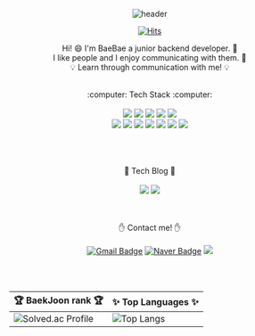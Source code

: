<div align=center>

![header](https://capsule-render.vercel.app/api?type=waving&height=300&text=WELCOME!&desc=baebae's%20github)

[![Hits](https://hits.seeyoufarm.com/api/count/incr/badge.svg?url=https%3A%2F%2Fgithub.com%2FSeoYeonBae&count_bg=%23FFC1E7&title_bg=%23555555&icon=github.svg&icon_color=%23FFFFFF&title=hits&edge_flat=false)](https://hits.seeyoufarm.com)


Hi! :smile: I'm BaeBae a junior backend developer. :seedling: <br/>
I like people and I enjoy communicating with them. :heartbeat: <br/>
:bulb: Learn through communication with me! :bulb:

<br/>
:computer: Tech Stack :computer: <br/><br/>
<img src="https://img.shields.io/badge/Java-007396?style=flat-square&logo=Java&logoColor=white"/>
<img src="https://img.shields.io/badge/Spring-6DB33F?style=flat-square&logo=Spring&logoColor=white"/>
<img src="https://img.shields.io/badge/Spring Boot-6DB33F?style=flat-square&logo=Spring Boot&logoColor=white"/>
<img src="https://img.shields.io/badge/MySQL-4479A1?style=flat-square&logo=MySQL&logoColor=white"/>
<img src="https://img.shields.io/badge/JPA-59666C?style=flat-square&logo=hibernate&logoColor=white"/>
<br/> 
<img src="https://img.shields.io/badge/React-61DAFB?style=flat-square&logo=React&logoColor=white"/>
<img src="https://img.shields.io/badge/Vue.js-4FC08D?style=flat-square&logo=Vue.js&logoColor=white"/>
<img src="https://img.shields.io/badge/HTML-E34F26?style=flat-square&logo=HTML5&logoColor=white"/>
<img src="https://img.shields.io/badge/CSS-1572B6?style=flat-square&logo=CSS3&logoColor=white"/>
<img src="https://img.shields.io/badge/JavaScript-F7DF1E?style=flat-square&logo=JavaScript&logoColor=white"/>
<img src="https://img.shields.io/badge/Node.js-339933?style=flat-square&logo=Node.js&logoColor=white"/>
<img src="https://img.shields.io/badge/Python-3776AB?style=flat-square&logo=Python&logoColor=white"/>

<br/><br/>  
:newspaper: Tech Blog :newspaper:<br/><br/>
<a href="https://velog.io/@baebae" target="_blank"><img src="https://img.shields.io/badge/velog-20C997?style=flat-square&logo=Velog&logoColor=white"/></a>
<a href="https://sand-ferry-013.notion.site/Smiley-Baebae-4703132e9037454e912621d854b57784" target="_blank"><img src="https://img.shields.io/badge/Notion-000000?style=flat-square&logo=Notion&logoColor=white"/></a>
  
<br/><br/>
:hand: Contact me! :hand:<br/><br/>
[![Gmail Badge](https://img.shields.io/badge/Gmail-d14836?style=flat-square&logo=Gmail&logoColor=white&link=mailto:megd78988@gmail.com)](mailto:megd78988@gmail.com)
[![Naver Badge](https://img.shields.io/badge/Naver-03C75A?style=flat-square&logo=Naver&logoColor=white&link=mailto:tjdus2033@naver.com)](mailto:tjdus2033@naver.com)
<a href="https://www.instagram.com/your_bae.bae/" target="_blank"><img src="https://img.shields.io/badge/Instagram-E4405F?style=flat-square&logo=Instagram&logoColor=white"/></a>

<br/><br/>

|:trophy: BaekJoon rank :trophy:|:sparkles: Top Languages :sparkles:|
|-|-|
|![Solved.ac Profile](http://mazassumnida.wtf/api/v2/generate_badge?boj=tjdus2033)|![Top Langs](https://github-readme-stats.vercel.app/api/top-langs/?username=SeoYeonBae&layout=compact&theme=radical)|


